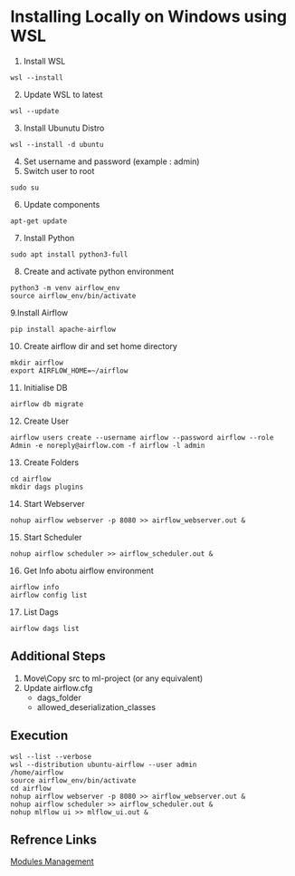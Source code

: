 # Installing Locally on Windows using WSL

1. Install WSL
```
wsl --install
```   
2. Update WSL to latest
```
wsl --update
```   
3. Install Ubunutu Distro
```
wsl --install -d ubuntu
```   
4. Set username and password (example : admin)
5. Switch user to root
```
sudo su
```
6. Update components
```
apt-get update
```
7. Install Python
```
sudo apt install python3-full
```
8. Create and activate python environment
```
python3 -m venv airflow_env
source airflow_env/bin/activate
```
9.Install Airflow
```
pip install apache-airflow
```
10. Create airflow dir and set home directory
```
mkdir airflow
export AIRFLOW_HOME=~/airflow
```
11. Initialise DB
```
airflow db migrate
```
12. Create User
```
airflow users create --username airflow --password airflow --role Admin -e noreply@airflow.com -f airflow -l admin
```
13. Create Folders
```
cd airflow
mkdir dags plugins
```
14. Start Webserver
```
nohup airflow webserver -p 8080 >> airflow_webserver.out &
```
15. Start Scheduler
```
nohup airflow scheduler >> airflow_scheduler.out &
```
16. Get Info abotu airflow environment
```
airflow info
airflow config list
```
17. List Dags
```
airflow dags list
```

## Additional Steps

1. Move\Copy src to ml-project (or any equivalent)
2. Update airflow.cfg
   - dags_folder
   - allowed_deserialization_classes

## Execution
```
wsl --list --verbose
wsl --distribution ubuntu-airflow --user admin
/home/airflow
source airflow_env/bin/activate
cd airflow
nohup airflow webserver -p 8080 >> airflow_webserver.out &
nohup airflow scheduler >> airflow_scheduler.out &
nohup mlflow ui >> mlflow_ui.out &
```

## Refrence Links 
[Modules Management](https://airflow.apache.org/docs/apache-airflow/stable/administration-and-deployment/modules_management.html)

